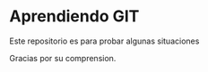 # Aprendiendo GIT 

Este repositorio es para probar algunas situaciones

Gracias por su comprension.
